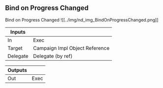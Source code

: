 ## Bind on Progress Changed
Bind on Progress Changed
![[../img/nd_img_BindOnProgressChanged.png]]

|Inputs||
|--|--|
| In | Exec |
| Target | Campaign Impl Object Reference |
| Delegate | Delegate (by ref) |

|Outputs||
|--|--|
| Out | Exec |
